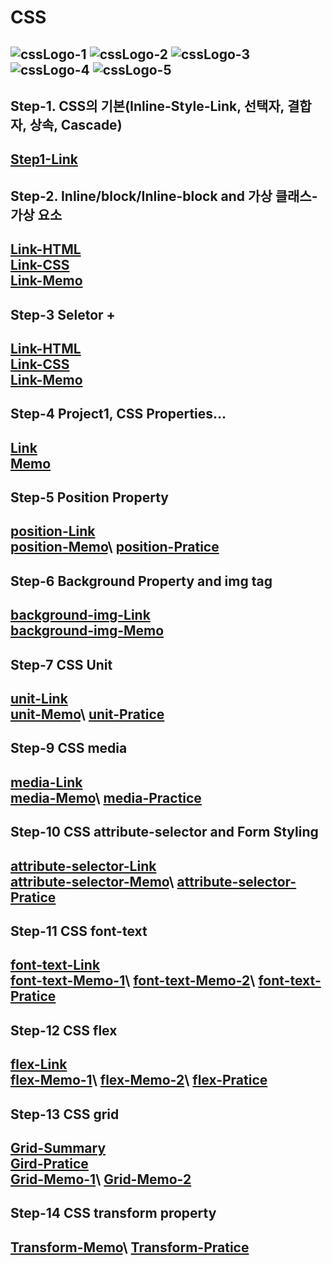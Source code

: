 # CSS

![cssLogo-1](https://github.com/hongwontae/CSS/assets/128343635/dc86d11a-2af4-4954-b4e6-7dab87b61b4f)
![cssLogo-2](https://github.com/hongwontae/CSS/assets/128343635/9544e916-1d76-461a-8d18-5c8abb079ea9)
![cssLogo-3](https://github.com/hongwontae/CSS/assets/128343635/b71bc3cd-68ab-44c0-b4cc-b8329e938f4e)
![cssLogo-4](https://github.com/hongwontae/CSS/assets/128343635/6b8fbcac-ddee-4357-9d37-dd6ba80976e5)
![cssLogo-5](https://github.com/hongwontae/CSS/assets/128343635/790ba241-2533-474b-8890-c68021f02d8f)
---

## Step-1. CSS의 기본(Inline-Style-Link, 선택자, 결합자, 상속, Cascade)
[Step1-Link](https://github.com/hongwontae/CSS/blob/main/CSSMemo/CSS%20Section%201%20(12~24)%20CSS%20Concepts%20Basic.txt)
---

## Step-2. Inline/block/Inline-block and 가상 클래스-가상 요소
[Link-HTML](https://github.com/hongwontae/CSS/blob/main/CSSCode/CSS-2-inline-block-basicProperty/index.html)\
[Link-CSS](https://github.com/hongwontae/CSS/blob/main/CSSCode/CSS-2-inline-block-basicProperty/main.css)\
[Link-Memo](https://github.com/hongwontae/CSS/blob/main/CSSMemo/CSS%20Section%202%20(25~50)%20inline-block-BasicProperty.txt)
---

## Step-3 Seletor + 
[Link-HTML](https://github.com/hongwontae/CSS/blob/main/CSSCode/CSS-3-Seletor-Property-values/more-on-selectors-1-start-code/index.html)\
[Link-CSS](https://github.com/hongwontae/CSS/blob/main/CSSCode/CSS-3-Seletor-Property-values/more-on-selectors-1-start-code/main.css)\
[Link-Memo](https://github.com/hongwontae/CSS/blob/main/CSSMemo/CSS%20Section%203%20(51~58)%20Seletor-Property-values.txt)
---

## Step-4 Project1, CSS Properties...
[Link](https://github.com/hongwontae/CSS/tree/main/CSSCode/CSS-4-Project1)\
[Memo](https://github.com/hongwontae/CSS/blob/main/CSSMemo/CSS%20Section%204%20(59~79)%20Project1.txt)
---

## Step-5 Position Property
[position-Link](https://github.com/hongwontae/CSS/tree/main/CSSCode/CSS-5-Position)\
[position-Memo](https://github.com/hongwontae/CSS/blob/main/CSSMemo/CSS%20Section%205%20(80~94)%20Position.txt)\
[position-Pratice](https://github.com/hongwontae/CSS/tree/main/CSSCode/CSS-Test/position)
---

## Step-6 Background Property and img tag
[background-img-Link](https://github.com/hongwontae/CSS/tree/main/CSSCode/CSS-6-Image)\
[background-img-Memo](https://github.com/hongwontae/CSS/blob/main/CSSMemo/CSS%20Section%206%20(95~111)%20CSS%20Image.txt)
---


## Step-7 CSS Unit
[unit-Link](https://github.com/hongwontae/CSS/tree/main/CSSCode/CSS-7-Unit)\
[unit-Memo](https://github.com/hongwontae/CSS/blob/main/CSSMemo/CSS%20Section%207%20(112~131)%20CSS%20Unit-2.txt)\
[unit-Pratice](https://github.com/hongwontae/CSS/tree/main/CSSCode/CSS-Test/Unit)
---

## Step-9 CSS media
[media-Link](https://github.com/hongwontae/CSS/tree/main/CSSCode/CSS-9-media-meta)\
[media-Memo](https://github.com/hongwontae/CSS/blob/main/CSSMemo/CSS%20Section%209%20(143~161)%20CSS%20%40media-meta.txt)\
[media-Practice](https://github.com/hongwontae/CSS/blob/main/CSSCode/CSS-Test/media/mediaTest.css)
---

## Step-10 CSS attribute-selector and Form Styling
[attribute-selector-Link](https://github.com/hongwontae/CSS/tree/main/CSSCode/CSS-10-form)\
[attribute-selector-Memo](https://github.com/hongwontae/CSS/blob/main/CSSMemo/CSS%20Section%2010%20(162~173)%20CSS-Form%20and%20Attribute-Selector.txt)\
[attribute-selector-Pratice](https://github.com/hongwontae/CSS/tree/main/CSSCode/CSS-Test/attribute-selector)
---

## Step-11 CSS font-text
[font-text-Link](https://github.com/hongwontae/CSS/tree/main/CSSCode/CSS-11-Text-Font)\
[font-text-Memo-1](https://github.com/hongwontae/CSS/blob/main/CSSMemo/CSS%20Section%2011%20(174~191)%20CSS%20Text-Font-1.txt)\
[font-text-Memo-2](https://github.com/hongwontae/CSS/blob/main/CSSMemo/CSS%20Section%2011%20(174~191)%20CSS%20Text-Font-2.txt)\
[font-text-Pratice](https://github.com/hongwontae/CSS/tree/main/CSSCode/CSS-Test/text-font)
---

## Step-12 CSS flex
[flex-Link](https://github.com/hongwontae/CSS/tree/main/CSSCode/CSS-12-flex)\
[flex-Memo-1](https://github.com/hongwontae/CSS/blob/main/CSSMemo/CSS%20Section%2012-1(192~204)%20CSS%20Flex-1.txt)\
[flex-Memo-2](https://github.com/hongwontae/CSS/blob/main/CSSMemo/CSS%20Section%2012-2(205~213)%20CSS%20Flex-2.txt)\
[flex-Pratice](https://github.com/hongwontae/CSS/tree/main/CSSCode/CSS-Test/flex)
---

## Step-13 CSS grid
[Grid-Summary](https://github.com/hongwontae/CSS/blob/main/CSSCode/CSS-Test/grid/grid-summary.txt)\
[Gird-Pratice](https://github.com/hongwontae/CSS/tree/main/CSSCode/CSS-Test/grid)\
[Grid-Memo-1](https://github.com/hongwontae/CSS/blob/main/CSSMemo/CSS%20Section%2013-1%20(214~225)%20CSS%20grid-1.txt)\
[Grid-Memo-2](https://github.com/hongwontae/CSS/blob/main/CSSMemo/CSS%20Section%2013-2%20(226~241)%20CSS%20grid-2.txt)
---

## Step-14 CSS transform property
[Transform-Memo](https://github.com/hongwontae/CSS/blob/main/CSSMemo/CSS%20Section%2014%20(242~253)%20CSS%20Transform.txt)\
[Transform-Pratice](https://github.com/hongwontae/CSS/tree/main/CSSCode/CSS-Test/transform)
---

